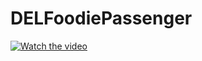 # DELFoodiePassenger

[![Watch the video](https://i.imgur.com/BjzVDgd.png)](https://www.youtube.com/watch?v=YvyV8cTsP5g&feature=youtu.be&ab_channel=RichuJain)
